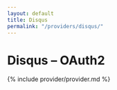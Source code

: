 ```yaml
---
layout: default
title: Disqus
permalink: "/providers/disqus/"
---
```

# Disqus – OAuth2

{% include provider/provider.md %}
